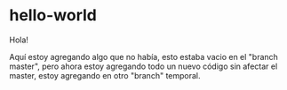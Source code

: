 # hello-world

Hola!

Aquí estoy agregando algo que no había, esto estaba vacio en el "branch master", pero ahora estoy agregando todo un nuevo código sin afectar el master, estoy agregando en otro "branch" temporal.
